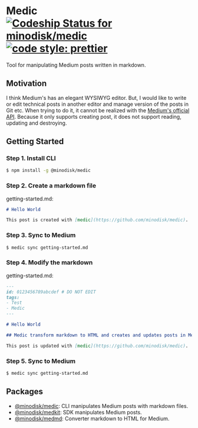 # Medic [ ![Codeship Status for minodisk/medic](https://app.codeship.com/projects/4f57d400-c917-0135-1586-5e72f9d08083/status?branch=master)](https://app.codeship.com/projects/261653)[![code style: prettier](https://img.shields.io/badge/code_style-prettier-ff69b4.svg?style=flat-square)](https://github.com/prettier/prettier)

Tool for manipulating Medium posts written in markdown.

## Motivation

I think Medium's has an elegant WYSIWYG editor. But, I would like to write or edit technical posts in another editor and manage version of the posts in Git etc. When trying to do it, it cannot be realized with the [Medium's official API](https://github.com/Medium/medium-api-docs). Because it only supports creating post, it does not support reading, updating and destroying.

## Getting Started

### Step 1. Install CLI

```sh
$ npm install -g @minodisk/medic
```

### Step 2. Create a markdown file

getting-started.md:

```markdown
# Hello World

This post is created with [medic](https://github.com/minodisk/medic).
```

### Step 3. Sync to Medium

```sh
$ medic sync getting-started.md
```

### Step 4. Modify the markdown

getting-started.md:

```markdown
---
id: 0123456789abcdef # DO NOT EDIT
tags:
- Test
- Medic
---

# Hello World

## Medic transform markdown to HTML and creates and updates posts in Medium.

This post is updated with [medic](https://github.com/minodisk/medic).
```

### Step 5. Sync to Medium

```sh
$ medic sync getting-started.md
```

## Packages

* [@minodisk/medic](packages/medic): CLI manipulates Medium posts with markdown files.
* [@minodisk/medkit](packages/medkit): SDK manipulates Medium posts.
* [@minodisk/medmd](packages/medmd): Converter markdown to HTML for Medium.
